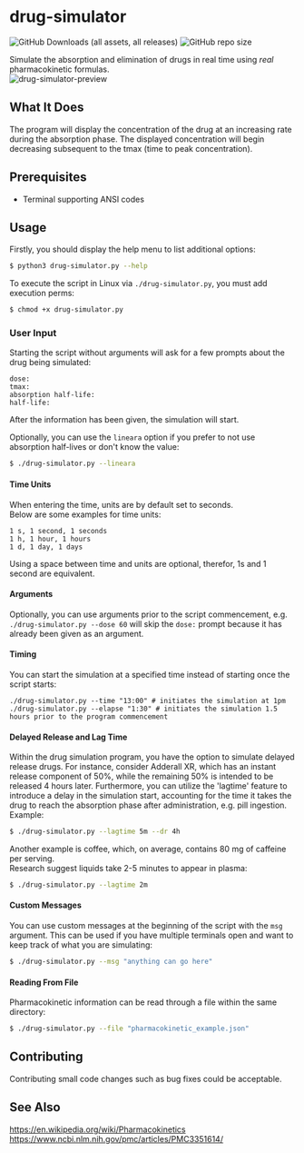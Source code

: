 # drug-simulator
![GitHub Downloads (all assets, all releases)](https://img.shields.io/github/downloads/xyzpw/drug-simulator/total)
![GitHub repo size](https://img.shields.io/github/repo-size/xyzpw/drug-simulator)

Simulate the absorption and elimination of drugs in real time using *real* pharmacokinetic formulas.<br>
![drug-simulator-preview](https://github.com/xyzpw/drug-simulator/assets/76017734/6c39d9f5-2b8b-4aa4-a056-81cf2711c077)
## What It Does
The program will display the concentration of the drug at an increasing rate during the absorption phase. The displayed concentration will begin decreasing subsequent to the tmax (time to peak concentration).
## Prerequisites
- Terminal supporting ANSI codes
## Usage
Firstly, you should display the help menu to list additional options:
```bash
$ python3 drug-simulator.py --help
```
To execute the script in Linux via `./drug-simulator.py`, you must add execution perms:
```bash
$ chmod +x drug-simulator.py
```
### User Input
Starting the script without arguments will ask for a few prompts about the drug being simulated:
```text
dose:
tmax:
absorption half-life:
half-life:
```
After the information has been given, the simulation will start.<br>

Optionally, you can use the `lineara` option if you prefer to not use absorption half-lives or don't know the value:
```bash
$ ./drug-simulator.py --lineara
```
#### Time Units
When entering the time, units are by default set to seconds.<br>
Below are some examples for time units:
```text
1 s, 1 second, 1 seconds
1 h, 1 hour, 1 hours
1 d, 1 day, 1 days
```
Using a space between time and units are optional, therefor, 1s and 1 second are equivalent.
#### Arguments
Optionally, you can use arguments prior to the script commencement, e.g.<br>
`./drug-simulator.py --dose 60` will skip the `dose:` prompt because it has already been given as an argument.<br>
#### Timing
You can start the simulation at a specified time instead of starting once the script starts:
```text
./drug-simulator.py --time "13:00" # initiates the simulation at 1pm
./drug-simulator.py --elapse "1:30" # initiates the simulation 1.5 hours prior to the program commencement
```
#### Delayed Release and Lag Time
Within the drug simulation program, you have the option to simulate delayed release drugs. For instance, consider Adderall XR, which has an instant release component of 50%, while the remaining 50% is intended to be released 4 hours later. Furthermore, you can utilize the 'lagtime' feature to introduce a delay in the simulation start, accounting for the time it takes the drug to reach the absorption phase after administration, e.g. pill ingestion.<br>
Example:
```bash
$ ./drug-simulator.py --lagtime 5m --dr 4h
```
Another example is coffee, which, on average, contains 80 mg of caffeine per serving.<br>
 Research suggest liquids take 2-5 minutes to appear in plasma:
```bash
$ ./drug-simulator.py --lagtime 2m
```
#### Custom Messages
You can use custom messages at the beginning of the script with the `msg` argument. This can be used if you have multiple terminals open and want to keep track of what you are simulating:
```bash
$ ./drug-simulator.py --msg "anything can go here"
```
#### Reading From File
Pharmacokinetic information can be read through a file within the same directory:
```bash
$ ./drug-simulator.py --file "pharmacokinetic_example.json"
```
## Contributing
Contributing small code changes such as bug fixes could be acceptable.
## See Also
https://en.wikipedia.org/wiki/Pharmacokinetics<br>
https://www.ncbi.nlm.nih.gov/pmc/articles/PMC3351614/
